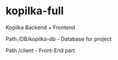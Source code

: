 # kopilka-full
Kopilka Backend + Frontend

Path /DB/kopilka-db - Database for project

Path /client - Front-End part
